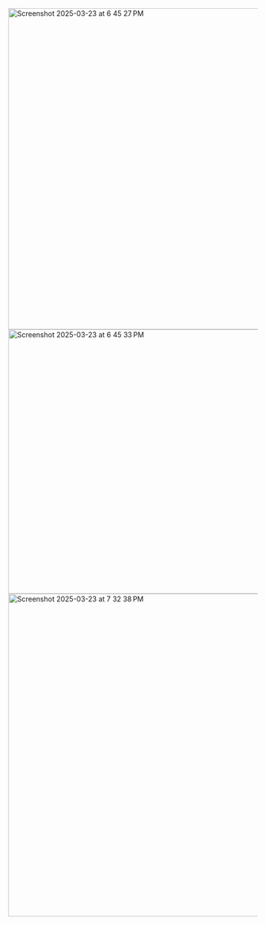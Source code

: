 <img width="648" alt="Screenshot 2025-03-23 at 6 45 27 PM" src="https://github.com/user-attachments/assets/48cea0fe-e35f-4577-9468-bcd5d67470c3" />
<img width="533" alt="Screenshot 2025-03-23 at 6 45 33 PM" src="https://github.com/user-attachments/assets/1a269c30-e3f7-43bf-b257-5d8bf2feb821" />
<img width="651" alt="Screenshot 2025-03-23 at 7 32 38 PM" src="https://github.com/user-attachments/assets/775f96c4-e7ad-453b-8351-33366650dfaa" />
